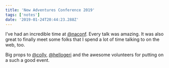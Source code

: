 ```yaml
---
title: 'New Adventures Conference 2019'
tags: ['notes'] 
date: '2019-01-24T20:44:23.288Z'
---
```

I’ve had an incredible time at [@naconf](//twitter.com/naconf). Every talk was amazing. It was also great to finally meet some folks that I spend a lot of time talking to on the web, too.

Big props to [@colly](//twitter.com/colly), [@hellogeri](//twitter.com/hellogeri) and the awesome volunteers for putting on a such a good event.